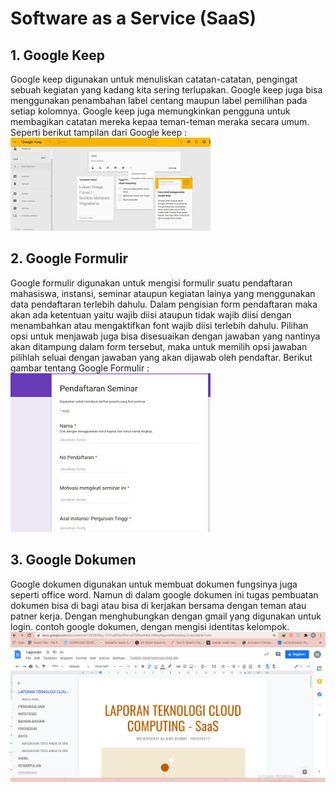 # Software as a Service (SaaS)<BR>
## 1. Google Keep

Google keep digunakan untuk menuliskan catatan-catatan, pengingat sebuah kegiatan yang kadang kita sering terlupakan. Google keep juga bisa menggunakan penambahan label centang maupun label pemilihan pada setiap kolomnya. Google keep juga memungkinkan pengguna untuk membagikan catatan mereka kepaa teman-teman meraka secara umum.
Seperti berikut tampilan dari Google keep :
<br>![alt text](1-keep.JPG)
## 2. Google Formulir

Google formulir digunakan untuk mengisi formulir suatu pendaftaran mahasiswa, instansi, seminar ataupun kegiatan lainya yang menggunakan data pendaftaran terlebih dahulu. Dalam pengisian form pendaftaran maka akan ada ketentuan yaitu wajib diisi ataupun tidak wajib diisi dengan menambahkan atau mengaktifkan font wajib diisi terlebih dahulu.
Pilihan opsi untuk menjawab juga bisa disesuaikan dengan jawaban yang nantinya akan ditampung dalam form tersebut, maka untuk memilih opsi jawaban pilihlah seluai dengan jawaban yang akan dijawab oleh pendaftar.
Berikut gambar tentang Google Formulir :
<br> ![alt text](2-formulir.JPG)<BR>
## 3. Google Dokumen 

Google dokumen digunakan untuk membuat dokumen fungsinya juga seperti office word. Namun di dalam google dokumen ini tugas pembuatan dokumen bisa di bagi atau bisa di kerjakan bersama dengan teman atau patner kerja. Dengan menghubungkan dengan gmail yang digunakan untuk login.
contoh google dokumen, dengan mengisi identitas kelompok.
<br> ![alt text](3-GDocs.png)
